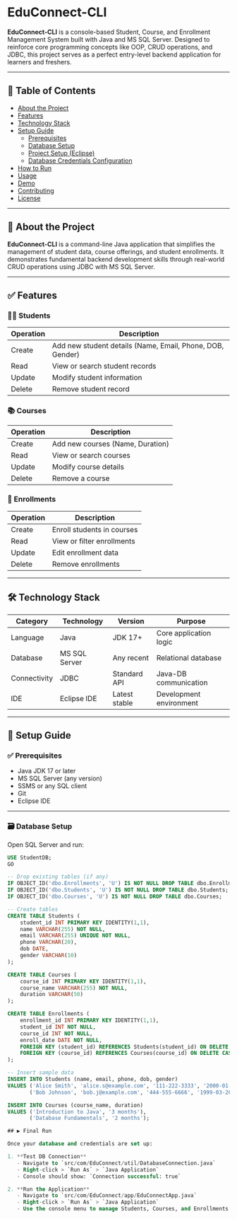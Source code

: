 # EduConnect-CLI

**EduConnect-CLI** is a console-based Student, Course, and Enrollment Management System built with Java and MS SQL Server. Designed to reinforce core programming concepts like OOP, CRUD operations, and JDBC, this project serves as a perfect entry-level backend application for learners and freshers.

---

## 📑 Table of Contents

- [About the Project](#about-the-project)
- [Features](#features)
- [Technology Stack](#technology-stack)
- [Setup Guide](#setup-guide)
  - [Prerequisites](#prerequisites)
  - [Database Setup](#database-setup)
  - [Project Setup (Eclipse)](#project-setup-eclipse)
  - [Database Credentials Configuration](#database-credentials-configuration)
- [How to Run](#how-to-run)
- [Usage](#usage)
- [Demo](#demo)
- [Contributing](#contributing)
- [License](#license)

---

## 📘 About the Project

**EduConnect-CLI** is a command-line Java application that simplifies the management of student data, course offerings, and student enrollments. It demonstrates fundamental backend development skills through real-world CRUD operations using JDBC with MS SQL Server.

---

## ✅ Features

### 👨‍🎓 Students

| Operation | Description |
|----------|-------------|
| Create   | Add new student details (Name, Email, Phone, DOB, Gender) |
| Read     | View or search student records |
| Update   | Modify student information |
| Delete   | Remove student record |

### 📚 Courses

| Operation | Description |
|----------|-------------|
| Create   | Add new courses (Name, Duration) |
| Read     | View or search courses |
| Update   | Modify course details |
| Delete   | Remove a course |

### 📝 Enrollments

| Operation | Description |
|----------|-------------|
| Create   | Enroll students in courses |
| Read     | View or filter enrollments |
| Update   | Edit enrollment data |
| Delete   | Remove enrollments |

---

## 🛠️ Technology Stack

| Category       | Technology               | Version         | Purpose                             |
|----------------|---------------------------|------------------|--------------------------------------|
| Language        | Java                      | JDK 17+          | Core application logic               |
| Database        | MS SQL Server             | Any recent       | Relational database                  |
| Connectivity    | JDBC                      | Standard API     | Java-DB communication                |
| IDE             | Eclipse IDE               | Latest stable    | Development environment              |

---

## 🚀 Setup Guide

### ✅ Prerequisites

- Java JDK 17 or later
- MS SQL Server (any version)
- SSMS or any SQL client
- Git
- Eclipse IDE

---

### 🗃️ Database Setup

Open SQL Server and run:

```sql
USE StudentDB;
GO

-- Drop existing tables (if any)
IF OBJECT_ID('dbo.Enrollments', 'U') IS NOT NULL DROP TABLE dbo.Enrollments;
IF OBJECT_ID('dbo.Students', 'U') IS NOT NULL DROP TABLE dbo.Students;
IF OBJECT_ID('dbo.Courses', 'U') IS NOT NULL DROP TABLE dbo.Courses;

-- Create tables
CREATE TABLE Students (
    student_id INT PRIMARY KEY IDENTITY(1,1),
    name VARCHAR(255) NOT NULL,
    email VARCHAR(255) UNIQUE NOT NULL,
    phone VARCHAR(20),
    dob DATE,
    gender VARCHAR(10)
);

CREATE TABLE Courses (
    course_id INT PRIMARY KEY IDENTITY(1,1),
    course_name VARCHAR(255) NOT NULL,
    duration VARCHAR(50)
);

CREATE TABLE Enrollments (
    enrollment_id INT PRIMARY KEY IDENTITY(1,1),
    student_id INT NOT NULL,
    course_id INT NOT NULL,
    enroll_date DATE NOT NULL,
    FOREIGN KEY (student_id) REFERENCES Students(student_id) ON DELETE CASCADE,
    FOREIGN KEY (course_id) REFERENCES Courses(course_id) ON DELETE CASCADE
);

-- Insert sample data
INSERT INTO Students (name, email, phone, dob, gender)
VALUES ('Alice Smith', 'alice.s@example.com', '111-222-3333', '2000-01-15', 'Female'),
       ('Bob Johnson', 'bob.j@example.com', '444-555-6666', '1999-03-20', 'Male');

INSERT INTO Courses (course_name, duration)
VALUES ('Introduction to Java', '3 months'),
       ('Database Fundamentals', '2 months');

## ▶️ Final Run

Once your database and credentials are set up:

1. **Test DB Connection**
   - Navigate to `src/com/EduConnect/util/DatabaseConnection.java`
   - Right-click > `Run As` > `Java Application`
   - Console should show: `Connection successful: true`

2. **Run the Application**
   - Navigate to `src/com/EduConnect/app/EduConnectApp.java`
   - Right-click > `Run As` > `Java Application`
   - Use the console menu to manage Students, Courses, and Enrollments
